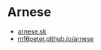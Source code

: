 # Arnese

- <a href="http://arnese.sk/">arnese.sk</a>
- <a href="https://m16peter.github.io/arnese/">m16peter.github.io/arnese</a>
